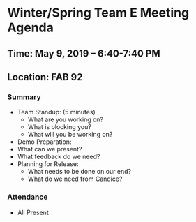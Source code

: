 # Winter/Spring Team E Meeting Agenda

## Time: May 9, 2019 – 6:40-7:40 PM

## Location: FAB 92

### Summary

* Team Standup: (5 minutes)
  * What are you working on?
  * What is blocking you?
  * What will you be working on?
* Demo Preparation:
* What can we present?
* What feedback do we need?
* Planning for Release:
  * What needs to be done on our end?
  * What do we need from Candice?

### Attendance

* All Present